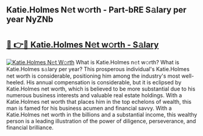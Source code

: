 ## Katie.Holmes N𝚎t w𝚘rth - Part-bRE S𝚊lary per year NyZNb

# <h2><a href="http://gc1wwz.nevu.top/?p=Katie.Holmes">🔗 👉🔴 Katie.Holmes N𝚎t w𝚘rth - S𝚊lary</a></h2>

[![Katie.Holmes N𝚎t W𝚘rth](https://i.imgur.com/Oavwk0R.jpeg)](http://gc1wwz.nevu.top/?p=Katie.Holmes)
What is Katie.Holmes n𝚎t w𝚘rth? What is Katie.Holmes s𝚊lary per year?
This prosperous individual's Katie.Holmes net worth is considerable, positioning him among the industry's most well-heeled. His annual compensation is considerable, but it is eclipsed by Katie.Holmes net worth, which is believed to be more substantial due to his numerous business interests and valuable real estate holdings. With a Katie.Holmes net worth that places him in the top echelons of wealth, this man is famed for his business acumen and financial savvy. With a Katie.Holmes net worth in the billions and a substantial income, this wealthy person is a leading illustration of the power of diligence, perseverance, and financial brilliance.
